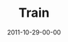 ---
layout: message
category: message
series: "The Strong Challenge"
title: "Train"
date: 2011-10-29-00-00
message_id: 698
audio: "http://s3.amazonaws.com/crossroads-media/messages/audio/strong04.mp3"
audio-duration: "53:52"
program: "http://s3.amazonaws.com/crossroads-media/documents/10_29-30_11STRONGProgram.pdf"
description: "You'll never find tires lying on the field during a football game. But running through them during practice helps build the necessary footwork and agility for game situations. Spiritual strengthening is no different. Engaging God in fresh ways can supercharge our growth, and reveal spiritual muscles we never even knew we had."
video: "http://s3.amazonaws.com/crossroads-media/messages/video/strong04.mp4"
video-duration: "53:59"
yt-embed-url: "//www.youtube.com/embed/nyJ79u0WkA4"
video-image: "http://s3.amazonaws.com/crossroads-media/images/strong04_still.jpg"
tag: 
 - mingo
 - strong-challenge
 - journey
 - train
 - program
explicit: false
---